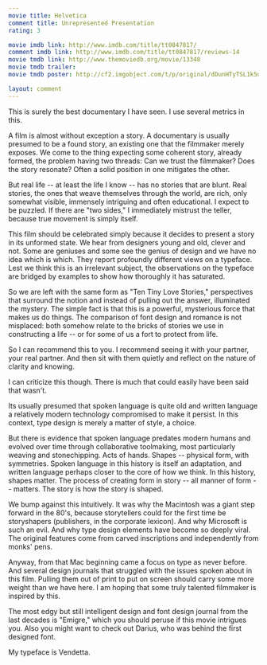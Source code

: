 ```yaml
---
movie title: Helvetica
comment title: Unrepresented Presentation
rating: 3

movie imdb link: http://www.imdb.com/title/tt0847817/
comment imdb link: http://www.imdb.com/title/tt0847817/reviews-14
movie tmdb link: http://www.themoviedb.org/movie/13348
movie tmdb trailer: 
movie tmdb poster: http://cf2.imgobject.com/t/p/original/dDunHTyTSL1k5u1U5nWjLwzsdVg.jpg

layout: comment
---
```


This is surely the best documentary I have seen. I use several metrics in this.

A film is almost without exception a story. A documentary is usually presumed to be a found story, an existing one that the filmmaker merely exposes. We come to the thing expecting some coherent story, already formed, the problem having two threads: Can we trust the filmmaker? Does the story resonate? Often a solid position in one mitigates the other.

But real life -- at least the life I know -- has no stories that are blunt. Real stories, the ones that weave themselves through the world, are rich, only somewhat visible, immensely intriguing and often educational. I expect to be puzzled. If there are "two sides," I immediately mistrust the teller, because true movement is simply itself.

This film should be celebrated simply because it decides to present a story in its unformed state. We hear from designers young and old, clever and not. Some are geniuses and some see the genius of design and we have no idea which is which. They report profoundly different views on a typeface. Lest we think this is an irrelevant subject, the observations on the typeface are bridged by examples to show how thoroughly it has saturated. 

So we are left with the same form as "Ten Tiny Love Stories," perspectives that surround the notion and instead of pulling out the answer, illuminated the mystery. The simple fact is that this is a powerful, mysterious force that makes us do things. The comparison of font design and romance is not misplaced: both somehow relate to the bricks of stories we use in constructing a life -- or for some of us a fort to protect from life.

So I can recommend this to you. I recommend seeing it with your partner, your real partner. And then sit with them quietly and reflect on the nature of clarity and knowing.

I can criticize this though. There is much that could easily have been said that wasn't.

Its usually presumed that spoken language is quite old and written language a relatively modern technology compromised to make it persist. In this context, type design is merely a matter of style, a choice.

But there is evidence that spoken language predates modern humans and evolved over time through collaborative toolmaking, most particularly weaving and stonechipping. Acts of hands. Shapes -- physical form, with symmetries. Spoken language in this history is itself an adaptation, and written language perhaps closer to the core of how we think. In this history, shapes matter. The process of creating form in story -- all manner of form -- matters. The story is how the story is shaped.

We bump against this intuitively. It was why the Macintosh was a giant step forward in the 80's, because storytellers could for the first time be storyshapers (publishers, in the corporate lexicon). And why Microsoft is such an evil. And why type design elements have become so deeply viral. The original features come from carved inscriptions and independently from monks' pens.

Anyway, from that Mac beginning came a focus on type as never before. And several design journals that struggled with the issues spoken about in this film. Pulling them out of print to put on screen should carry some more weight than we have here. I am hoping that some truly talented filmmaker is inspired by this.

The most edgy but still intelligent design and font design journal from the last decades is "Emigre," which you should peruse if this movie intrigues you. Also you might want to check out Darius, who was behind the first designed font.

My typeface is Vendetta.